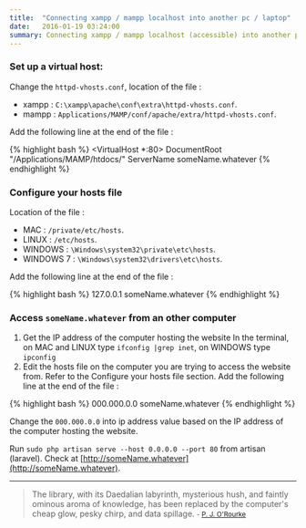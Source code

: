 ```yaml
---
title:  "Connecting xampp / mampp localhost into another pc / laptop"
date:   2016-01-19 03:24:00
summary: Connecting xampp / mampp localhost (accessible) into another personal computer (PC) / laptop.
---
```


### Set up a virtual host:
Change the `httpd-vhosts.conf`, location of the file :

 - xampp : `C:\xampp\apache\conf\extra\httpd-vhosts.conf`.
 - mampp : `Applications/MAMP/conf/apache/extra/httpd-vhosts.conf`.

Add the following line at the end of the file :

{% highlight bash %}
<VirtualHost *:80>
    DocumentRoot "/Applications/MAMP/htdocs/"
    ServerName someName.whatever
</VirtualHost>
{% endhighlight %}

### Configure your hosts file
Location of the file :

- MAC : `/private/etc/hosts`.
- LINUX : `/etc/hosts`.
- WINDOWS : `\Windows\system32\private\etc\hosts`.
- WINDOWS 7 : `\Windows\system32\drivers\etc\hosts`.

Add the following line at the end of the file :

{% highlight bash %}
127.0.0.1           someName.whatever
{% endhighlight %}

### Access `someName.whatever` from an other computer

1. Get the IP address of the computer hosting the website
In the terminal, on MAC and LINUX type `ifconfig |grep inet`, on WINDOWS type `ipconfig`
2. Edit the hosts file on the computer you are trying to access the website from.
Refer to the Configure your hosts file section. Add the following line at the end of the file :

{% highlight bash %}
000.000.0.0         someName.whatever
{% endhighlight %}

Change the `000.000.0.0` into ip address value based on the IP address of the computer hosting the website. 

Run `sudo php artisan serve --host 0.0.0.0 --port 80` from artisan (laravel). Check at [http://someName.whatever](http://someName.whatever).


---
> The library, with its Daedalian labyrinth, mysterious hush, and faintly ominous aroma of knowledge, has been replaced by the computer's cheap glow, pesky chirp, and data spillage.
> <small>- [P. J. O'Rourke](http://www.brainyquote.com/quotes/quotes/p/pjorour617464.html#HZUUYPgyrhXeh21Z.99)</small>

